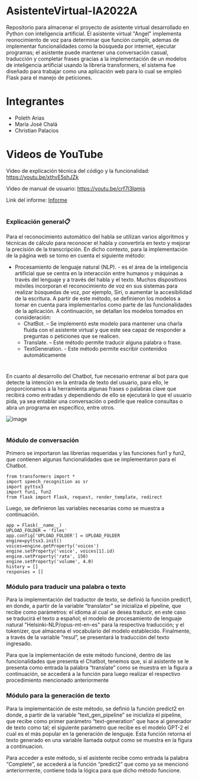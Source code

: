 # AsistenteVirtual-IA2022A
Repositorio para almacenar el proyecto de asistente virtual desarrollado en Python con inteligencia artificial.
El asistente virtual "Angel" implementa reonocimiento de voz para determinar que función cumplir, ademas de implementar funcionalidades como la búsqueda por internet, ejecutar programas; el asistente puede mantener una conversación casual, traducción y completar frases gracias a la implementación de un modelos de inteligencia artificial usando la librería transformers, el sistema fue diseñado para trabajar como una aplicación web para lo cual se empleó Flask para el manejo de peticiones.

# Integrantes

- Poleth Arias
- María José Chalá
- Christian Palacios

# Videos de YouTube

Video de explicación técnica del código y la funcionalidad: https://youtu.be/xthvE5shJZk

Video de manual de usuario: https://youtu.be/crf7l3lqmjs

Link del informe:  [Informe](https://epnecuador-my.sharepoint.com/:b:/g/personal/maria_chala_epn_edu_ec/Ed8GS1kvk-1FgWtfcHlZK5IB6q2pH3nXARwxWJHs-qKY9g?e=K6FHqH)

# 
### Explicación general📋

Para el reconocimiento automático del habla se utilizan varios algoritmos y técnicas de cálculo para reconocer el habla y convertirla en texto y mejorar la precisión de la transcripción. En dicho contexto, para la implementación de la página web se tomo en cuenta el siguiente método:
-	Procesamiento de lenguaje natural (NLP). - es el área de la inteligencia artificial que se centra en la interacción entre humanos y máquinas a través del lenguaje y a través del habla y el texto. Muchos dispositivos móviles incorporan el reconocimiento de voz en sus sistemas para realizar búsquedas de voz, por ejemplo, Siri, o aumentar la accesibilidad de la escritura.
A partir de este método, se definieron los modelos a tomar en cuenta para implementarlos como parte de las funcionalidades de la aplicación. A continuación, se detallan los modelos tomados en consideración: 
    - ChatBot. – Se implementó este modelo para mantener una charla fluida con el asistente virtual y que este sea capaz de responder a preguntas o peticiones que se realicen.
    - Translate. – Este método permite traducir alguna palabra o frase.
    - TextGeneration. -  Este método permite escribir contenidos automáticamente


#
En cuanto al desarrollo del Chatbot, fue necesario entrenar al bot para que detecte la intención en la entrada de texto del usuario, para ello, le proporcionamos a la herramienta algunas frases o palabras clave que recibirá como entradas y dependiendo de ello se ejecutará lo que el usuario pida, ya sea entablar una conversación o pedirle que realice consultas o abra un programa en específico, entre otros.

![image](https://user-images.githubusercontent.com/74751902/188573507-305753e4-59b8-489a-9f76-aa13356fec7e.png)
#




### Módulo de conversación 


Primero se importaron las librerías requeridas y las funciones fun1 y fun2, que contienen algunas funcionalidades que se implementaron para el Chatbot.

```
from transformers import *
import speech_recognition as sr
import pyttsx3
import fun1, fun2
from flask import Flask, request, render_template, redirect
```

Luego, se definieron las variables necesarias como se muestra a continuación.

```
app = Flask(__name__)
UPLOAD_FOLDER = 'files'
app.config['UPLOAD_FOLDER'] = UPLOAD_FOLDER
engine=pyttsx3.init()
voices=engine.getProperty('voices')
engine.setProperty('voice', voices[1].id)
engine.setProperty('rate', 150)
engine.setProperty('volume', 4.0)
history = []
responses = []
```



### Módulo para traducir una palabra o texto 
Para la implementación del traductor de texto, se definió la función predict1, en donde, a partir de la variable “translator” se inicializa el pipeline, que recibe como parámetros: el idioma al cual se desea traducir, en este caso se traducirá el texto a español; el modelo de procesamiento de lenguaje natural "Helsinki-NLP/opus-mt-en-es" para la respectiva traducción; y el tokenizer, que almacena el vocabulario del modelo establecido. Finalmente, a través de la variable “resul”, se presentará la traducción del texto ingresado.
 



Para que la implementación de este método funcioné, dentro de las funcionalidades que presenta el Chatbot, tenemos que, si al asistente se le presenta como entrada la palabra “translate” como se muestra en la figura a continuación, se accederá a la función para luego realizar el respectivo procedimiento mencionado anteriormente
 




### Módulo para la generación de texto

Para la implementación de este método, se definió la función predict2 en donde, a partir de la variable “text_gen_pipeline” se inicializa el pipeline, que recibe como primer parámetro “text-generation” que hace al generador de texto como tal; el siguiente parámetro que recibe es el modelo GPT-2 el cual es el más popular en la generación de lenguaje. Esta función retorna el texto generado en una variable llamada output como se muestra en la figura a continuacion.



Para acceder a este método, si el asistente recibe como entrada la palabra “Complete”, se accederá a la función “predict2” que como ya se mencionó anteriormente, contiene toda la lógica para que dicho método funcione.
 


